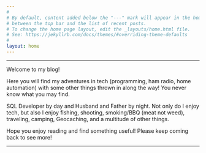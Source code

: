 ```yaml
---
#
# By default, content added below the "---" mark will appear in the home page
# between the top bar and the list of recent posts.
# To change the home page layout, edit the _layouts/home.html file.
# See: https://jekyllrb.com/docs/themes/#overriding-theme-defaults
#
layout: home
---
```

---

Welcome to my blog!

Here you will find my adventures in tech (programming, ham radio, home automation) with some other things thrown in along the way! You never know what you may find.

SQL Developer by day and Husband and Father by night. Not only do I enjoy tech, but also I enjoy fishing, shooting, smoking/BBQ (meat not weed), traveling, camping, Geocaching, and a multitude of other things. 

Hope you enjoy reading and find something useful! Please keep coming back to see more!

---